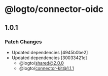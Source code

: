 # @logto/connector-oidc

## 1.0.1

### Patch Changes

- Updated dependencies [4945b0be2]
- Updated dependencies [30033421c]
  - @logto/shared@2.0.0
  - @logto/connector-kit@1.1.1
